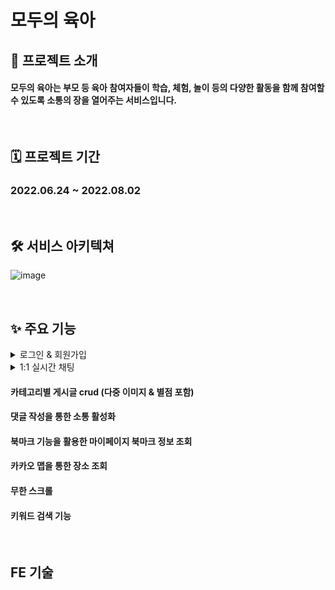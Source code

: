 # 모두의 육아


## 🎈 프로젝트 소개
#### **모두의 육아**는 부모 등 육아 참여자들이 학습, 체험, 놀이 등의 다양한 활동을 함께 참여할 수 있도록 소통의 장을 열어주는 서비스입니다.

<br/>

## 🗓 프로젝트 기간
### 2022.06.24 ~ 2022.08.02

<br/>

## 🛠 서비스 아키텍쳐
![image](https://user-images.githubusercontent.com/87432361/182505336-4b93faf5-d4a4-4625-b217-cf82f9edd109.png)

<br/>

## ✨ 주요 기능

<details>
<summary>로그인 & 회원가입</summary>
<div markdown="1">       
 
이메일 인증을 통한 회원가입 또는 카카오 소셜 로그인으로 쉽게 로그인 할 수 있습니다.
  
  <br/>
 
<img width="348" alt="스크린샷 2022-08-03 오전 11 11 30" src="https://user-images.githubusercontent.com/103277726/182509573-ca72b71a-1f25-4df9-91b9-468022ed113d.png">
<img width="321" alt="스크린샷 2022-08-03 오전 11 19 11" src="https://user-images.githubusercontent.com/103277726/182510077-344ad586-b3b6-4857-9ee5-60b0fad96182.png">

</div>
</details>

<details>
<summary>1:1 실시간 채팅</summary>
<div markdown="1">       
 
socket.io를 이용해서 1:1 실시간 채팅으로 유저들간의 소통을 활성화 했습니다.
  
  <br/>
  <img width="760" alt="스크린샷 2022-08-03 오전 11 28 14" src="https://user-images.githubusercontent.com/103277726/182511126-0f5ac5b4-5cdc-4842-ba4f-aa80ec7c0647.png">
<img width="295" alt="스크린샷 2022-08-03 오전 11 25 08" src="https://user-images.githubusercontent.com/103277726/182510783-2a8340fc-f306-4b6c-96ea-1f028a91b3e0.png">
</div>
</details>


#### 카테고리별 게시글 crud (다중 이미지 & 별점 포함)
#### 댓글 작성을 통한 소통 활성화
#### 북마크 기능을 활용한 마이페이지 북마크 정보 조회
#### 카카오 맵을 통한 장소 조회
#### 무한 스크롤
#### 키워드 검색 기능

<br/>

## FE 기술 

